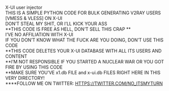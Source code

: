 
<p class="has-line-data" data-line-start="0" data-line-end="11">X-UI user injector<br>
THIS IS A SIMPLE PYTHON CODE FOR BULK GENERATING V2RAY USERS [VMESS &amp; VLESS] ON X-UI<br>
DON’T STEAL MY SHIT, OR I’LL KICK YOUR ASS<br>
**THIS CODE IS FREE AS HELL, DON’T SELL THIS CRAP **<br>
I’VE NO AFFILIATION WITH X-UI<br>
IF YOU DON’T KNOW WHAT THE FUCK ARE YOU DOING, DON’T USE THIS CODE<br>
**THIS CODE DELETES YOUR X-UI DATABASE WITH ALL ITS USERS AND CONTENT<br>
**I’M NOT RESPONSIBLE IF YOU STARTED A NUCLEAR WAR OR YOU GOT FIRE BY USING THIS CODE<br>
**MAKE SURE YOU’VE x1.db FILE and x-ui.db FILES RIGHT HERE IN THIS VERY DIRECTORY!<br>
****FOLLOW ME ON TWITTER: <a href="HTTPS://TWITTER.COM/NO_ITSMYTURN">HTTPS://TWITTER.COM/NO_ITSMYTURN</a><br>
</body></html>
